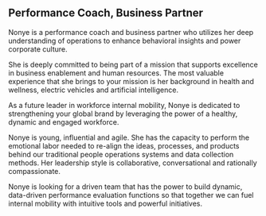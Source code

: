 ## Performance Coach, Business Partner

Nonye is a performance coach and business partner who utilizes her deep understanding of operations to enhance behavioral insights and power corporate culture.

She is deeply committed to being part of a mission that supports excellence in business enablement and human resources. The most valuable experience that she brings to your mission is her background in health and wellness, electric vehicles and artificial intelligence.

As a future leader in workforce internal mobility, Nonye is dedicated to strengthening your global brand by leveraging the power of a healthy, dynamic and engaged workforce.

Nonye is young, influential and agile. She has the capacity to perform the emotional labor needed to re-align the ideas, processes, and products behind our traditional people operations systems and data collection methods. Her leadership style is collaborative, conversational and rationally compassionate.

Nonye is looking for a driven team that has the power to build dynamic, data-driven performance evaluation functions so that together we can fuel internal mobility with intuitive tools and powerful initiatives.